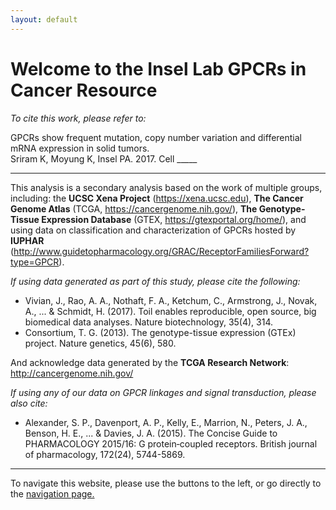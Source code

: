 ```yaml
---
layout: default
---
```


# [](#header-1)Welcome to the Insel Lab GPCRs in Cancer Resource

*To cite this work, please refer to:*

GPCRs show frequent mutation, copy number variation and differential mRNA expression in solid tumors.  
Sriram K, Moyung K, Insel PA. 2017. Cell _____

* * *

This analysis is a secondary analysis based on the work of multiple groups, including: the **UCSC Xena Project** (https://xena.ucsc.edu), **The Cancer Genome Atlas** (TCGA, https://cancergenome.nih.gov/), **The Genotype-Tissue Expression Database** (GTEX, https://gtexportal.org/home/), and using data on classification and characterization of GPCRs hosted by **IUPHAR** (http://www.guidetopharmacology.org/GRAC/ReceptorFamiliesForward?type=GPCR).

*If using data generated as part of this study, please cite the following:*

* Vivian, J., Rao, A. A., Nothaft, F. A., Ketchum, C., Armstrong, J., Novak, A., ... & Schmidt, H. (2017). Toil enables reproducible, open   source, big biomedical data analyses. Nature biotechnology, 35(4), 314.
* Consortium, T. G. (2013). The genotype-tissue expression (GTEx) project. Nature genetics, 45(6), 580.

And acknowledge data generated by the **TCGA Research Network**: http://cancergenome.nih.gov/

*If using any of our data on GPCR linkages and signal transduction, please also cite:*

* Alexander, S. P., Davenport, A. P., Kelly, E., Marrion, N., Peters, J. A., Benson, H. E., ... & Davies, J. A. (2015). The Concise Guide   to PHARMACOLOGY 2015/16: G protein‐coupled receptors. British journal of pharmacology, 172(24), 5744-5869.

* * *

To navigate this website, please use the buttons to the left, or go directly to the [navigation page.](https://insellab.github.io/navigation)
